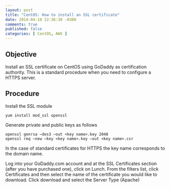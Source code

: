 ```yaml
---
layout: post
title: "CentOS: How to install an SSL certificate"
date: 2014-04-18 22:36:30 -0300
comments: true
published: false
categories: [ CentOS, AWS ]
---
```

## Objective

Install an SSL certificate on CentOS using GoDaddy as certification authority. This is a standard procedure when you need to configure a HTTPS server.

## Procedure

Install the SSL module

    yum install mod_ssl openssl

Generate private and public keys as follows

    openssl genrsa –des3 –out <key name>.key 2048
    openssl req –new –key <key name>.key –out <key name>.csr 

In the case of standard certificates for HTTPS the key name corresponds to the domain name.

Log into your GoDaddy.com account and at the SSL Certificates section (after you have purchased one), click on Lunch. From the filters list, click Certificates and then select the name of the certificate you would like to download. 
Click download and select the Server Type (Apache)




